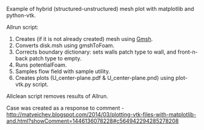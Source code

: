 Example of hybrid (structured-unstructured) mesh plot with matplotlib and
python-vtk.

Allrun script:

1. Creates (if it is not already created) mesh using [Gmsh](http://gmsh.info).
2. Converts disk.msh using gmshToFoam.
3. Corrects boundary dictionary: sets walls patch type to wall, and
   front-n-back patch type to empty.
4. Runs potentialFoam.
5. Samples flow field with sample utility.
6. Creates plots (U_center-plane.pdf & U_center-plane.pnd) using plot-vtk.py
   script.

Allclean script removes results of Allrun.

Case was created as a response to comment - <http://matveichev.blogspot.com/2014/03/plotting-vtk-files-with-matplotlib-and.html?showComment=1446136078228#c564942294285278208>

